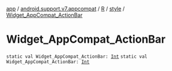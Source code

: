 [app](../../../index.md) / [android.support.v7.appcompat](../../index.md) / [R](../index.md) / [style](index.md) / [Widget_AppCompat_ActionBar](./-widget_-app-compat_-action-bar.md)

# Widget_AppCompat_ActionBar

`static val Widget_AppCompat_ActionBar: `[`Int`](https://kotlinlang.org/api/latest/jvm/stdlib/kotlin/-int/index.html)
`static val Widget_AppCompat_ActionBar: `[`Int`](https://kotlinlang.org/api/latest/jvm/stdlib/kotlin/-int/index.html)